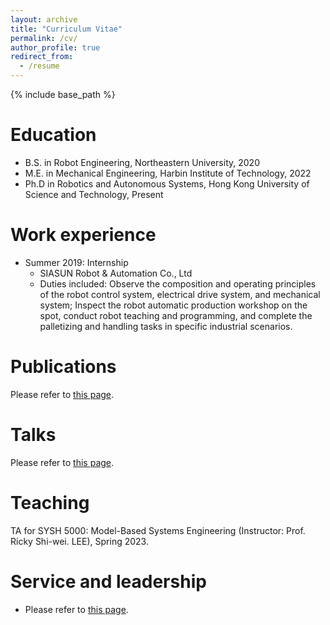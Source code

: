 ```yaml
---
layout: archive
title: "Curriculum Vitae"
permalink: /cv/
author_profile: true
redirect_from:
  - /resume
---
```


{% include base_path %}

Education
======
* B.S. in Robot Engineering, Northeastern University, 2020
* M.E. in Mechanical Engineering, Harbin Institute of Technology, 2022
* Ph.D in Robotics and Autonomous Systems, Hong Kong University of Science and Technology, Present

Work experience
======
* Summer 2019: Internship
  * SIASUN Robot & Automation Co., Ltd
  * Duties included: Observe the composition and operating principles of the robot control system, electrical drive system, and mechanical system; Inspect the robot automatic production workshop on the spot, conduct robot teaching and programming, and complete the palletizing and handling tasks in specific industrial scenarios.
  
<!-- Skills
======
* Machine Learning 
* Skill 2
  * Sub-skill 2.1
  * Sub-skill 2.2
  * Sub-skill 2.3
* Skill 3 -->

Publications
======
Please refer to [this page](https://henryhcliu.github.io/publications/).
  
Talks
======
Please refer to [this page](https://henryhcliu.github.io/talks/).
  
Teaching
======
<!-- TA for ROAS 6000C: Robot Motion Planning and Control (Instructor: Prof. Jun MA), Spring 2024. -->
TA for SYSH 5000: Model-Based Systems Engineering (Instructor: Prof. Ricky Shi-wei. LEE), Spring 2023.
  
Service and leadership
======
* Please refer to [this page](https://henryhcliu.github.io/about/).
